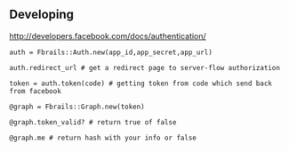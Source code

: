 ## Developing ##

http://developers.facebook.com/docs/authentication/


`auth = Fbrails::Auth.new(app_id,app_secret,app_url)`

  
`auth.redirect_url # get a redirect page to server-flow authorization`

`token = auth.token(code) # getting token from code which send back from facebook`




`@graph = Fbrails::Graph.new(token)`

`@graph.token_valid? # return true of false`

`@graph.me # return hash with your info or false`
